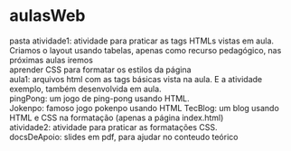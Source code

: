 # aulasWeb  

pasta atividade1: atividade para praticar as tags HTMLs vistas em aula. Criamos o layout usando tabelas, apenas como recurso pedagógico, nas próximas aulas iremos  
aprender CSS para formatar os estilos da página  
aula1: arquivos html com as tags básicas vista na aula. E a atividade exemplo, também desenvolvida em aula.  
pingPong: um jogo de ping-pong usando HTML.  
Jokenpo: famoso jogo pokenpo usando HTML
TecBlog: um blog usando HTML e CSS na formatação (apenas a página index.html)  
atividade2: atividade para praticar as formatações CSS.  
docsDeApoio: slides em  pdf, para ajudar no conteudo teórico
